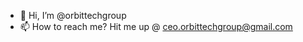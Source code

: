 - 👋 Hi, I’m @orbittechgroup
- 📫 How to reach me? Hit me up @ ceo.orbittechgroup@gmail.com

<!---
orbittechgroup/orbittechgroup is a ✨ special ✨ repository because its `README.md` (this file) appears on your GitHub profile.
You can click the Preview link to take a look at your changes.
--->
